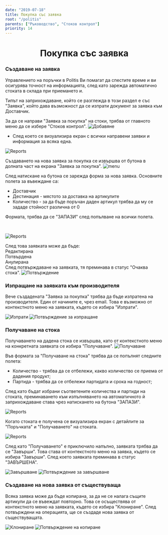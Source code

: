 ```yaml
---
date: "2019-07-18"
title: Покупка със заявка
root: "/politis"
parents: ["Ръководство", "Стоков контрол"]
priority: 14
---
```

<h1 align="center">
  Покупка със заявка
</h1>

### Създаване на заявка
Управлението на поръчки в Politis Ви помагат да спестите време и ви осигурява точност на информацията,
след като зарежда автоматично стоката в склада при приемането и.

Типът на заприхождаване, който се разглежда в този раздел е със "Заявка",
който дава възможност да се изпрати документ за заявка към Доставчик.
        
<split-panel>
  <panel>
    <bullet></bullet> За да се направи "Заявка за покупка" на стоки, трябва от главното меню да се избере "Стоков контрол".
  </panel>
  <panel>
    <img src="../menu-stock-control.png" alt="Добавяне"/>
  </panel>
</split-panel>

<br>

* След което се визуализира екран с всички направени заявки и информация за всяка една.

![Reports](../purchase-list.png "Заявки")

<split-panel>
  <panel>
    <bullet></bullet> Създаването на нова заявка за покупка се извършва от бутона в долната част на екрана "Заявка за покупка".
  </panel>
  <panel>
    <img src="./add-purchase.png" alt="menu"/>
  </panel>
</split-panel>

<br>

След натискане на бутона се зарежда форма за нова заявка.
Основните полета за въвеждане са:
* Доставчик
* Дестинация - мястото за доставка на артикулите
* Количество - за да бъде поръчан даден артикул трябва да му се зададе стойност различна от 0

Формата, трябва да се "ЗАПАЗИ" след попълване на всички полета.

<br>

![Reports](request-new-purchase.png "Нова заявки")

<split-panel>
  <panel>
    След това заявката може да бъде:
     <br> <bullet></bullet> Редактирана
     <br> <bullet></bullet> Потвърдена
     <br> <bullet></bullet> Анулирана
     <br> След потвърждаване на заявката, тя преминава в статус "Очаква стока".
  </panel>
  <panel>
    <img src="../confirm-request.png" alt="Потвърждение"/>
  </panel>
</split-panel>

<br>

### Изпращане на заявката към производителя

Вече създадената "Заявка за покупка" трябва да бъде изпратена на производителя. Един от начините е, чрез email.
Това е възможно от контекстното меню на заявката, където се избира "Изпрати".

<split-panel>
  <panel>
    <img src="./menu-send.png" alt="Изпрати"/>
    </panel>
  <panel>
    <img src="./send-email.png" alt="Потвърждение за изпращане"/>
  </panel>
</split-panel>

<br>

### Получаване на стока

<split-panel>
  <panel>
    Получаването на дадена стока се извършва, като от контекстното меню на конкретната заявката се избира "Получаване".
  </panel>
  <panel>
    <img src="../receipt.png" alt="Получаване"/>
  </panel>
</split-panel>

<br>

Във формата за "Получаване на стока" трябва да се попълнят следните полета:
* Количество - трябва да се отбележи, какво количество се приема от дадения продукт;
* Партида - трябва да се отбележи партидата и срока на годност;

След като бъдат избрани съответените количества и партиди на стоката, 
преминаването към изпълняването на автоматичното й заприхождаване става чрез натискането на бутона "ЗАПАЗИ".

![Reports](../receipt-goods.png "Форма за приемане")

Когато стоката е получена се визуализира екран с детайлите за "Поръчката" и "Получаването" на стоката.

![Reports](../details.png "Форма за приемане")

След като "Получаването" е приключило напълно, заявката трябва да се "Завърши".
Това става от контекстното меню на заявка, където се избира "Завърши". 
След което заявката преминава в статус "ЗАВЪРШЕНА".

<split-panel>
  <panel>
    <img src="../menu-end.png" alt="Завършване"/>
  </panel>
  <panel>
    <img src="../confirm-end.png" alt="Потвърждение за завършване"/>
  </panel>
</split-panel>

<br>

### Създаване на нова заявка от съществуваща

Всяка заявка може да бъде копирана, за да не се налага същите артикули да се въвеждат повторно.
Това се осъществява от контекстното меню на заявката, където се избира "Клониране". 
След потвърждени на операцията, ще се създаде нова заявка от съществуващата.

<split-panel>
  <panel>
    <img src="../menu-cloning.png" alt="Клониране"/>
  </panel>
  <panel>
    <img src="../confirm-cloning.png" alt="Потвърждение на копиране"/>
  </panel>
</split-panel>
